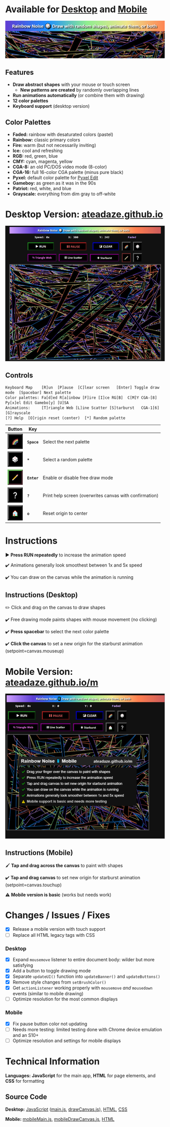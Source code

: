# Available for [Desktop](https://ateadaze.github.io/) and [Mobile](https://ateadaze.github.io/m/)
![rainbow_noise-repo_banner](/images/rainbow_noise-header.png)

## Features
* **Draw abstract shapes** with your mouse or touch screen
  * **New patterns are created** by randomly overlapping lines
* **Run animations automatically** (or combine them with drawing)
* **12 color palettes**
* **Keyboard support** (desktop version)

## Color Palettes
* **Faded:** rainbow with desaturated colors (pastel)
* **Rainbow:** classic primary colors
* **Fire:** warm (but not necessarily inviting)
* **Ice:** cool and refreshing
* **RGB:** red, green, blue
* **CMY:** cyan, magenta, yellow
* **CGA-8:** an old PC/DOS video mode (8-color)
* **CGA-16:** full 16-color CGA palette (minus pure black)
* **Pyxel:** default color palette for [Pyxel Edit](pyxeledit.com)
* **Gameboy:** as green as it was in the 90s
* **Patriot:** red, white, and blue
* **Grayscale:** everything from dim gray to off-white

# Desktop Version: [ateadaze.github.io](https://ateadaze.github.io/)
![screenshot-faded](https://raw.githubusercontent.com/ATeaDaze/ateadaze.github.io/main/images/rainbow_noise-screenshot-1.png)
## Controls
```
Keyboard Map    [R]un  [P]ause  [C]lear screen   [Enter] Toggle draw mode  [Spacebar] Next palette
Color palettes: Fa[d]ed R[a]inbow [F]ire [I]ce RG[B]  C[M]Y CGA-[8] Py[x]el Edit Gamebo[y] [U]SA
Animations:     [T]riangle Web [L]ine Scatter [S]tarburst   CGA-1[6]  [G]rayscale
[?] Help  [O]rigin reset (center)  [*] Random palette
```
Button|Key|&nbsp;
---|---|---|
![Spacebar](/images/palette_button.png)|**`Space`**|Select the next palette
![Random](/images/random_palette_button.png)|**`*`**|Select a random palette
![E](/images/draw_button-color.png)|**`Enter`**|Enable or disable free draw mode
![?](/images/help_button.png)|**`?`**|Print help screen (overwrites canvas with confirmation)
![O](/images/origin_reset_button.png)|**`o`**|Reset origin to center

# Instructions
▶  **Press RUN repeatedly** to increase the animation speed

✔️ Animations generally look smoothest between 1x and 5x speed

✔️ You can draw on the canvas while the animation is running

## Instructions (Desktop)
✏️ Click and drag on the canvas to draw shapes

✔️ Free drawing mode paints shapes with mouse movement (no clicking)

✔️ **Press spacebar** to select the next color palette

✔️ **Click the canvas** to set a new origin for the starburst animation (setpoint=canvas.mouseup)

# Mobile Version: [ateadaze.github.io/m](https://ateadaze.github.io/m/)
![mobile_screenshot](https://github.com/ATeaDaze/ateadaze.github.io/blob/main/images/rainbow_noise-screenshot-mobile.png)

## Instructions (Mobile)
🖌️ **Tap and drag across the canvas** to paint with shapes

✔️ **Tap and drag canvas** to set new origin for starburst animation (setpoint=canvas.touchup)

⚠️ **Mobile version is basic** (works but needs work)

# Changes / Issues / Fixes
* [X] Release a mobile version with touch support
* [ ] Replace all HTML legacy tags with CSS
### Desktop
* [X] Expand `mousemove` listener to entire document body: wilder but more satisfying
* [X] Add a button to toggle drawing mode
* [X] Separate `updateUI()` function into `updateBanner()` and `updateButtons()`
* [X] Remove style changes from `setBrushColor()`
* [X] Get `actionListener` working properly with `mousemove` *and* `mousedown` events (similar to mobile drawing)
* [ ] Optimize resolution for the most common displays
### Mobile
* [X] Fix pause button color not updating
* [ ] Needs more testing: limited testing done with Chrome device emulation and an S10+
* [ ] Optimize resolution and settings for mobile displays

# Technical Information
**Languages:** **JavaScript** for the main app, **HTML** for page elements, and **CSS** for formatting
## **Source Code**
**Desktop:** [JavaScript](/scripts) ([main.js](/scripts/main.js), [drawCanvas.js](/scripts/drawCanvas.js)), [HTML](index.html), [CSS](/styles/rainbow_noise.css)

**Mobile:** [mobileMain.js](/m/scripts/mobileMain.js), [mobileDrawCanvas.js](/m/scripts/mobileDrawCanvas.js), [HTML](/m/index.html)
